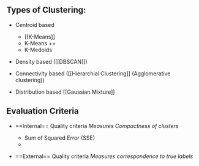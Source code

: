 Types of Clustering:
---
- Centroid based 
	- [[K-Means]]
	- K-Means ++ 
	- K-Medoids

- Density based ([[DBSCAN]])
- Connectivity based ([[Hierarchial Clustering]] (Agglomerative clustering))
- Distribution based [[Gaussian Mixture]]


Evaluation Criteria
---
- ==Internal== Quality criteria
*Measures Compactness of clusters*
	- Sum of Squared Error (SSE)
	- 

- ==External== Quality criteria
*Measures correspondence to true labels*